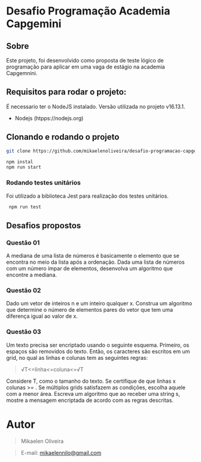 # Desafio Programação Academia Capgemini

## Sobre

Este projeto, foi desenvolvido como proposta de teste lógico de programação para aplicar em uma vaga de estágio na academia Capgemnini.

## Requisitos para rodar o projeto:

É necessario ter o NodeJS instalado. Versão utilizada no projeto v16.13.1.

- Nodejs (htpps://nodejs.org)

## Clonando e rodando o projeto

```bash
git clone https://github.com/mikaelenoliveira/desafio-programacao-capgemini.git

npm instal
npm run start
```

### Rodando testes unitários

Foi utilizado a biblioteca Jest para realização dos testes unitários.

```bash
 npm run test
```

## Desafios propostos

### Questão 01

A mediana de uma lista de números é basicamente o elemento que se encontra no meio da lista após a ordenação. Dada uma lista de números com um número ímpar de elementos, desenvolva um algoritmo que encontre a mediana.

### Questão 02

Dado um vetor de inteiros n e um inteiro qualquer x. Construa um algoritmo que determine o número de elementos pares do vetor que tem uma diferença igual ao valor de x.

### Questão 03

Um texto precisa ser encriptado usando o seguinte esquema. Primeiro, os espaços são removidos do texto. Então, os caracteres são escritos em um grid, no qual as linhas e colunas tem as seguintes regras:

> √T<=linha<=coluna<=√T

Considere T, como o tamanho do texto.
Se certifique de que linhas x colunas >= .
Se múltiplos grids satisfazem as condições, escolha aquele com a menor área.
Escreva um algoritmo que ao receber uma string s, mostre a mensagem encriptada de acordo com as regras descritas.

# Autor

> Mikaelen Oliveira

> E-mail: mikaelennilo@gmail.com
